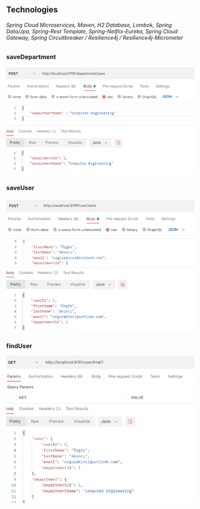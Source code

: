 ## Technologies ##
###### Spring Cloud Microservices, Maven, H2 Database, Lombok, Spring Data/Jpa, Spring-Rest Template, Spring-Netflix-Eureka, Spring Cloud Gateway, Spring Circuitbreaker / Resilience4j / Resilience4j-Micrometer ######

### saveDepartment ###
![Screenshot](https://github.com/OzgurAkinci/spring-cloud-microservices/blob/main/git-assets/department-save.png?raw=true)
### saveUser ###
![Screenshot](https://github.com/OzgurAkinci/spring-cloud-microservices/blob/main/git-assets/user-save.png?raw=true)
### findUser ###
![Screenshot](https://github.com/OzgurAkinci/spring-cloud-microservices/blob/main/git-assets/user-find.png?raw=true)

